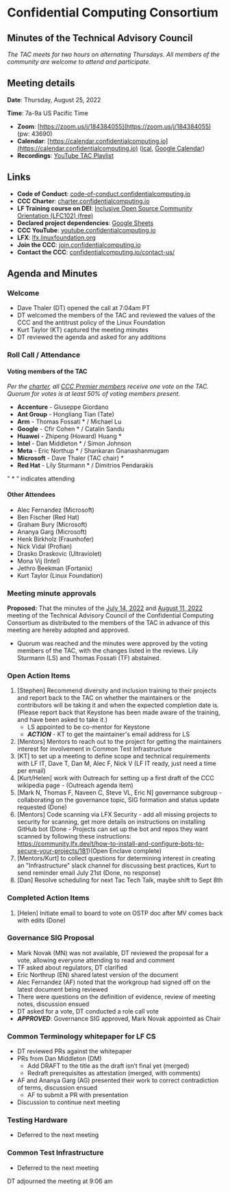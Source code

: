 # Confidential Computing Consortium 
## Minutes of the Technical Advisory Council 

*The TAC meets for two hours on alternating Thursdays. All members of the community are welcome to attend and participate.*

## Meeting details

**Date**: Thursday, August 25, 2022

**Time**: 7a-9a US Pacific Time

* **Zoom**: [https://zoom.us/j/184384055](https://zoom.us/j/184384055) (pw: 43690)
* **Calendar**: [https://calendar.confidentialcomputing.io](https://calendar.confidentialcomputing.io) ([ical](https://calendar.google.com/calendar/ical/c_c0pcihr7n2n1k3a38i32d9ag10%40group.calendar.google.com/public/basic.ics), [Google Calendar](https://calendar.google.com/calendar/u/0/r?cid=c_c0pcihr7n2n1k3a38i32d9ag10@group.calendar.google.com))
* **Recordings**: [YouTube TAC Playlist](https://www.youtube.com/playlist?list=PLmfkUJc39uMjaB_I1dYW72I44kr9QzG_B)

## Links

* **Code of Conduct**: [code-of-conduct.confidentialcomputing.io](https://code-of-conduct.confidentialcomputing.io)
* **CCC Charter**: [charter.confidentialcomputing.io](https://charter.confidentialcomputing.io)
* **LF Training course on DEI**: [Inclusive Open Source Community Orientation (LFC102) (free)](https://training.linuxfoundation.org/training/inclusive-open-source-community-orientation-lfc102/)
* **Declared project dependencies**: [Google Sheets](https://docs.google.com/spreadsheets/d/1UKnbbGWXYLjnPZsox3zmYo59nv3XSXjePfas5E2fER0/edit#gid=0)
* **CCC YouTube**: [youtube.confidentialcomputing.io](https://youtube.confidentialcomputing.io)
* **LFX**: [lfx.linuxfoundation.org](https://lfx.linuxfoundation.org)
* **Join the CCC**: [join.confidentialcomputing.io](https://join.confidentialcomputing.io)
* **Contact the CCC**: [confidentialcomputing.io/contact-us/](https://confidentialcomputing.io/contact-us/)

## Agenda and Minutes

### Welcome
* Dave Thaler (DT) opened the call at 7:04am PT
* DT welcomed the members of the TAC and reviewed the values of the CCC and the antitrust policy of the Linux Foundation 
* Kurt Taylor (KT) captured the meeting minutes
* DT reviewed the agenda and asked for any additions

### Roll Call / Attendance
#### Voting members of the TAC

*Per the [charter](https://charter.confidentialcomputing.io), all [CCC Premier members](https://confidentialcomputing.io/members/) receive one vote on the TAC. Quorum for votes is at least 50% of voting members present.*

* **Accenture** - Giuseppe Giordano
* **Ant Group** - Hongliang Tian (Tate) 
* **Arm** - Thomas Fossati * / Michael Lu
* **Google** - Cfir Cohen * / Catalin Sandu
* **Huawei** - Zhipeng (Howard) Huang *
* **Intel** - Dan Middleton * / Simon Johnson
* **Meta** - Eric Northup * / Shankaran Gnanashanmugam
* **Microsoft** - Dave Thaler (TAC chair) *
* **Red Hat** - Lily Sturmann * / Dimitrios Pendarakis

" * " indicates attending

#### Other Attendees
* Alec Fernandez (Microsoft)
* Ben Fischer (Red Hat)
* Graham Bury (Microsoft)
* Ananya Garg (Microsoft)
* Henk Birkholz (Fraunhofer)
* Nick Vidal (Profian)
* Drasko Draskovic (Ultraviolet)
* Mona Vij (Intel)
* Jethro Beekman (Fortanix)
* Kurt Taylor (Linux Foundation)

### Meeting minute approvals
**Proposed:** That the minutes of the [July 14, 2022](../2022-07-14/TAC_Minutes-2022-07-14.md) and [August 11, 2022](../2022-08-11/TAC_Minutes-2022-08-11.md) meeting of the Technical Advisory Council of the Confidential Computing Consortium as distributed to the members of the TAC in advance of this meeting are hereby adopted and approved.

 * Quorum was reached and the minutes were approved by the voting members of the TAC, with the changes listed in the reviews. Lily Sturmann (LS) and Thomas Fossati (TF) abstained.
 
### Open Action Items
1. [Stephen] Recommend diversity and inclusion training to their projects and report back to the TAC on whether the maintainers or the contributors will be taking it and when the expected completion date is.
(Please report back that Keystone has been made aware of the training, and have been asked to take it.) 
	* LS appointed to be co-mentor for Keystone
	* ***ACTION*** - KT to get the maintainer's email address for LS
2. [Mentors] Mentors to reach out to the project for getting the maintainers interest for involvement in Common Test Infrastructure
1. [KT] to set up a meeting to define scope and technical requirements with LF IT, Dave T, Dan M, Alec F, Nick V (LF IT ready, just need a time per email)
1. [Kurt/Helen] work with Outreach for setting up a first draft of the CCC wikipedia page - (Outreach agenda item)
1. [Mark N, Thomas F, Naveen C, Steve VL, Eric N] governance subgroup - collaborating on the governance topic, SIG formation and status update requested (Done)
1. [Mentors] Code scanning via LFX Security - add all missing projects to security for scanning, get more details on instructions on installing GitHub bot (Done - Projects can set up the bot and repos they want scanned by following these instructions: https://community.lfx.dev/t/how-to-install-and-configure-bots-to-secure-your-projects/181)(Open Enclave complete)
1. [Mentors/Kurt] to collect questions for determining interest in creating an "Infrastructure" slack channel for discussing best practices, Kurt to send reminder email July 21st (Done, no response)
2. [Dan] Resolve scheduling for next Tac Tech Talk, maybe shift to Sept 8th

### Completed Action Items
1. [Helen] Initiate email to board to vote on OSTP doc after MV comes back with edits (Done)

### Governance SIG Proposal
* Mark Novak (MN) was not available, DT reviewed the proposal for a vote, allowing everyone attending to read and comment
* TF asked about regulators, DT clarified
* Eric Northrup (EN) shared latest version of the document
* Alec Fernandez (AF) noted that the workgroup had signed off on the latest document being reviewed
* There were questions on the definition of evidence, review of meeting notes, discussion ensued
* DT asked for a vote, DT conducted a role call vote 
* ***APPROVED***: Governance SIG approved, Mark Novak appointed as Chair

### Common Terminology whitepaper for LF CS
* DT reviewed PRs against the whitepaper
* PRs from Dan Middleton (DM)
	* Add DRAFT to the title as the draft isn’t final yet (merged)
	* Redraft prerequisites as attestation (merged, with comments)
* AF and Ananya Garg (AG) presented their work to correct contradiction of terms, discussion ensued
  * AF to submit a PR with presentation
* Discussion to continue next meeting

### Testing Hardware 
* Deferred to the next meeting

### Common Test Infrastructure
* Deferred to the next meeting

DT adjourned the meeting at 9:06 am

